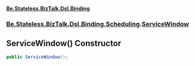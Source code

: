#### [Be.Stateless.BizTalk.Dsl.Binding](README.md 'README')
### [Be.Stateless.BizTalk.Dsl.Binding.Scheduling](Be.Stateless.BizTalk.Dsl.Binding.Scheduling.md 'Be.Stateless.BizTalk.Dsl.Binding.Scheduling').[ServiceWindow](ServiceWindow.md 'Be.Stateless.BizTalk.Dsl.Binding.Scheduling.ServiceWindow')

## ServiceWindow() Constructor

```csharp
public ServiceWindow();
```